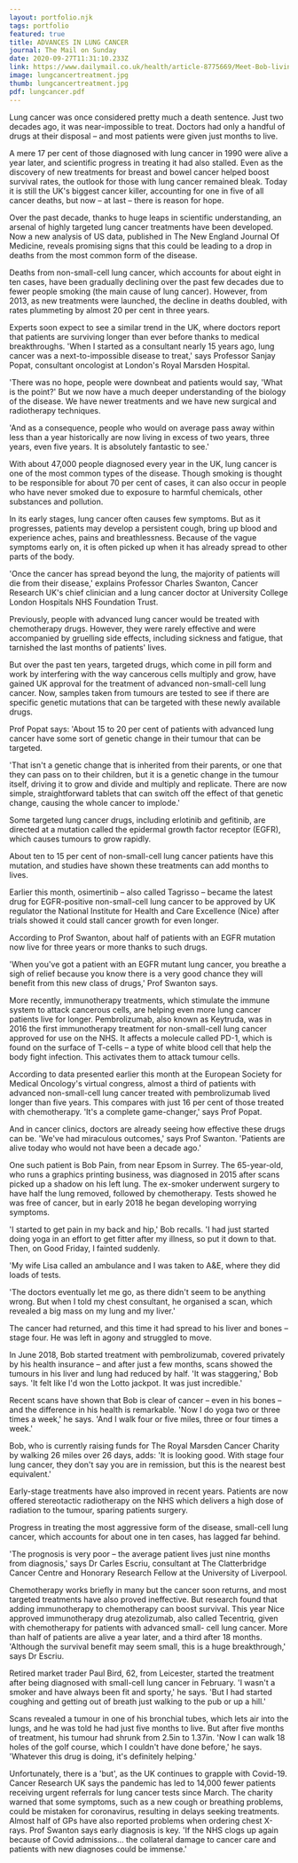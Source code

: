 ```yaml
---
layout: portfolio.njk
tags: portfolio
featured: true
title: ADVANCES IN LUNG CANCER
journal: The Mail on Sunday
date: 2020-09-27T11:31:10.233Z
link: https://www.dailymail.co.uk/health/article-8775669/Meet-Bob-living-proof-lung-cancer-isnt-death-sentence-was.html
image: lungcancertreatment.jpg
thumb: lungcancertreatment.jpg
pdf: lungcancer.pdf
---
```

Lung cancer was once considered pretty much a death sentence. Just two decades ago, it was near-impossible to treat. Doctors had only a handful of drugs at their disposal – and most patients were given just months to live.

A mere 17 per cent of those diagnosed with lung cancer in 1990 were alive a year later, and scientific progress in treating it had also stalled. Even as the discovery of new treatments for breast and bowel cancer helped boost survival rates, the outlook for those with lung cancer remained bleak. Today it is still the UK's biggest cancer killer, accounting for one in five of all cancer deaths, but now – at last – there is reason for hope.

Over the past decade, thanks to huge leaps in scientific understanding, an arsenal of highly targeted lung cancer treatments have been developed. Now a new analysis of US data, published in The New England Journal Of Medicine, reveals promising signs that this could be leading to a drop in deaths from the most common form of the disease.

Deaths from non-small-cell lung cancer, which accounts for about eight in ten cases, have been gradually declining over the past few decades due to fewer people smoking (the main cause of lung cancer). However, from 2013, as new treatments were launched, the decline in deaths doubled, with rates plummeting by almost 20 per cent in three years.

Experts soon expect to see a similar trend in the UK, where doctors report that patients are surviving longer than ever before thanks to medical breakthroughs. 'When I started as a consultant nearly 15 years ago, lung cancer was a next-to-impossible disease to treat,' says Professor Sanjay Popat, consultant oncologist at London's Royal Marsden Hospital.

'There was no hope, people were downbeat and patients would say, 'What is the point?' But we now have a much deeper understanding of the biology of the disease. We have newer treatments and we have new surgical and radiotherapy techniques.

'And as a consequence, people who would on average pass away within less than a year historically are now living in excess of two years, three years, even five years. It is absolutely fantastic to see.'

With about 47,000 people diagnosed every year in the UK, lung cancer is one of the most common types of the disease. Though smoking is thought to be responsible for about 70 per cent of cases, it can also occur in people who have never smoked due to exposure to harmful chemicals, other substances and pollution.

In its early stages, lung cancer often causes few symptoms. But as it progresses, patients may develop a persistent cough, bring up blood and experience aches, pains and breathlessness. Because of the vague symptoms early on, it is often picked up when it has already spread to other parts of the body.

'Once the cancer has spread beyond the lung, the majority of patients will die from their disease,' explains Professor Charles Swanton, Cancer Research UK's chief clinician and a lung cancer doctor at University College London Hospitals NHS Foundation Trust.

Previously, people with advanced lung cancer would be treated with chemotherapy drugs. However, they were rarely effective and were accompanied by gruelling side effects, including sickness and fatigue, that tarnished the last months of patients' lives.

But over the past ten years, targeted drugs, which come in pill form and work by interfering with the way cancerous cells multiply and grow, have gained UK approval for the treatment of advanced non-small-cell lung cancer. Now, samples taken from tumours are tested to see if there are specific genetic mutations that can be targeted with these newly available drugs.

Prof Popat says: 'About 15 to 20 per cent of patients with advanced lung cancer have some sort of genetic change in their tumour that can be targeted.

'That isn't a genetic change that is inherited from their parents, or one that they can pass on to their children, but it is a genetic change in the tumour itself, driving it to grow and divide and multiply and replicate. There are now simple, straightforward tablets that can switch off the effect of that genetic change, causing the whole cancer to implode.'

Some targeted lung cancer drugs, including erlotinib and gefitinib, are directed at a mutation called the epidermal growth factor receptor (EGFR), which causes tumours to grow rapidly.

About ten to 15 per cent of non-small-cell lung cancer patients have this mutation, and studies have shown these treatments can add months to lives.

Earlier this month, osimertinib – also called Tagrisso – became the latest drug for EGFR-positive non-small-cell lung cancer to be approved by UK regulator the National Institute for Health and Care Excellence (Nice) after trials showed it could stall cancer growth for even longer.

According to Prof Swanton, about half of patients with an EGFR mutation now live for three years or more thanks to such drugs.

'When you've got a patient with an EGFR mutant lung cancer, you breathe a sigh of relief because you know there is a very good chance they will benefit from this new class of drugs,' Prof Swanton says.

More recently, immunotherapy treatments, which stimulate the immune system to attack cancerous cells, are helping even more lung cancer patients live for longer. Pembrolizumab, also known as Keytruda, was in 2016 the first immunotherapy treatment for non-small-cell lung cancer approved for use on the NHS. It affects a molecule called PD-1, which is found on the surface of T-cells – a type of white blood cell that help the body fight infection. This activates them to attack tumour cells.

According to data presented earlier this month at the European Society for Medical Oncology's virtual congress, almost a third of patients with advanced non-small-cell lung cancer treated with pembrolizumab lived longer than five years. This compares with just 16 per cent of those treated with chemotherapy. 'It's a complete game-changer,' says Prof Popat.

And in cancer clinics, doctors are already seeing how effective these drugs can be. 'We've had miraculous outcomes,' says Prof Swanton. 'Patients are alive today who would not have been a decade ago.'

One such patient is Bob Pain, from near Epsom in Surrey. The 65-year-old, who runs a graphics printing business, was diagnosed in 2015 after scans picked up a shadow on his left lung. The ex-smoker underwent surgery to have half the lung removed, followed by chemotherapy. Tests showed he was free of cancer, but in early 2018 he began developing worrying symptoms.

'I started to get pain in my back and hip,' Bob recalls. 'I had just started doing yoga in an effort to get fitter after my illness, so put it down to that. Then, on Good Friday, I fainted suddenly.

'My wife Lisa called an ambulance and I was taken to A&E, where they did loads of tests.

'The doctors eventually let me go, as there didn't seem to be anything wrong. But when I told my chest consultant, he organised a scan, which revealed a big mass on my lung and my liver.'

The cancer had returned, and this time it had spread to his liver and bones – stage four. He was left in agony and struggled to move.

In June 2018, Bob started treatment with pembrolizumab, covered privately by his health insurance – and after just a few months, scans showed the tumours in his liver and lung had reduced by half. 'It was staggering,' Bob says. 'It felt like I'd won the Lotto jackpot. It was just incredible.'

Recent scans have shown that Bob is clear of cancer – even in his bones – and the difference in his health is remarkable. 'Now I do yoga two or three times a week,' he says. 'And I walk four or five miles, three or four times a week.'

Bob, who is currently raising funds for The Royal Marsden Cancer Charity by walking 26 miles over 26 days, adds: 'It is looking good. With stage four lung cancer, they don't say you are in remission, but this is the nearest best equivalent.'

Early-stage treatments have also improved in recent years. Patients are now offered stereotactic radiotherapy on the NHS which delivers a high dose of radiation to the tumour, sparing patients surgery.

Progress in treating the most aggressive form of the disease, small-cell lung cancer, which accounts for about one in ten cases, has lagged far behind.

'The prognosis is very poor – the average patient lives just nine months from diagnosis,' says Dr Carles Escriu, consultant at The Clatterbridge Cancer Centre and Honorary Research Fellow at the University of Liverpool.

Chemotherapy works briefly in many but the cancer soon returns, and most targeted treatments have also proved ineffective. But research found that adding immunotherapy to chemotherapy can boost survival. This year Nice approved immunotherapy drug atezolizumab, also called Tecentriq, given with chemotherapy for patients with advanced small- cell lung cancer. More than half of patients are alive a year later, and a third after 18 months. 'Although the survival benefit may seem small, this is a huge breakthrough,' says Dr Escriu.

Retired market trader Paul Bird, 62, from Leicester, started the treatment after being diagnosed with small-cell lung cancer in February. 'I wasn't a smoker and have always been fit and sporty,' he says. 'But I had started coughing and getting out of breath just walking to the pub or up a hill.'

Scans revealed a tumour in one of his bronchial tubes, which lets air into the lungs, and he was told he had just five months to live. But after five months of treatment, his tumour had shrunk from 2.5in to 1.37in. 'Now I can walk 18 holes of the golf course, which I couldn't have done before,' he says. 'Whatever this drug is doing, it's definitely helping.'

Unfortunately, there is a 'but', as the UK continues to grapple with Covid-19. Cancer Research UK says the pandemic has led to 14,000 fewer patients receiving urgent referrals for lung cancer tests since March. The charity warned that some symptoms, such as a new cough or breathing problems, could be mistaken for coronavirus, resulting in delays seeking treatments. Almost half of GPs have also reported problems when ordering chest X-rays. Prof Swanton says early diagnosis is key. 'If the NHS clogs up again because of Covid admissions… the collateral damage to cancer care and patients with new diagnoses could be immense.'